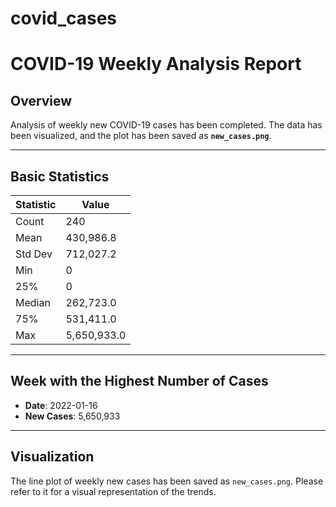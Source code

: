 # covid_cases

# COVID-19 Weekly Analysis Report

## Overview
Analysis of weekly new COVID-19 cases has been completed. The data has been visualized, and the plot has been saved as **`new_cases.png`**.

---

## Basic Statistics
| Statistic | Value          |
|-----------|----------------|
| Count     | 240            |
| Mean      | 430,986.8      |
| Std Dev   | 712,027.2      |
| Min       | 0              |
| 25%       | 0              |
| Median    | 262,723.0      |
| 75%       | 531,411.0      |
| Max       | 5,650,933.0    |

---

## Week with the Highest Number of Cases
- **Date**: 2022-01-16  
- **New Cases**: 5,650,933

---

## Visualization
The line plot of weekly new cases has been saved as `new_cases.png`. Please refer to it for a visual representation of the trends.
